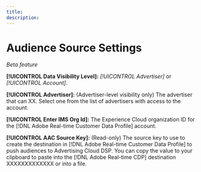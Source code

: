 ```yaml
---
title: 
description: 
---
```

# Audience Source Settings

*Beta feature*

**[!UICONTROL Data Visibility Level]:** *[!UICONTROL Advertiser]* or *[!UICONTROL Account]*.

**[!UICONTROL Advertiser]:** (Advertiser-level visibility only) The advertiser that can XX. Select one from the list of advertisers with access to the account.

**[!UICONTROL Enter IMS Org Id]:** The Experience Cloud organization ID for the [!DNL Adobe Real-time Customer Data Profile] account. <!-- Note if any caveats or requirements that it be the same as for other integrations -->

**[!UICONTROL AAC Source Key]:** (Read-only) The source key to use to create the destination in [!DNL Adobe Real-time Customer Data Profile] to push audiences to Advertising Cloud DSP. You can copy the value to your clipboard to paste into the [!DNL Adobe Real-time CDP] destination XXXXXXXXXXXXX or into a file.